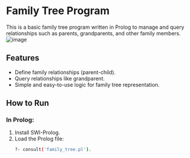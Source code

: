 # Family Tree Program

This is a basic family tree program written in Prolog to manage and query relationships such as parents, grandparents, and other family members.
![image](https://github.com/user-attachments/assets/5a5af6b7-108d-4d1d-ac91-62ce753f35bf)
## Features
- Define family relationships (parent-child).
- Query relationships like grandparent.
- Simple and easy-to-use logic for family tree representation.

## How to Run

### In Prolog:
1. Install SWI-Prolog.
2. Load the Prolog file:
   ```bash
   ?- consult('family_tree.pl').
    ```